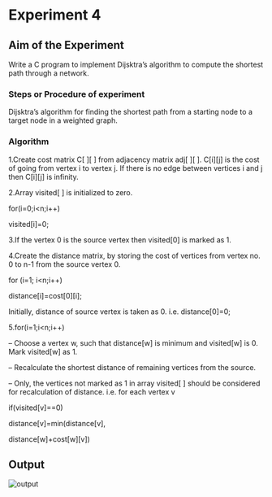 # Experiment 4
## Aim of the Experiment
Write a C program to implement Dijsktra’s algorithm to compute the shortest path through a network.

### Steps or Procedure of experiment
Dijsktra’s algorithm for finding the shortest path from a starting node to a target node in a weighted graph.

### Algorithm
1.Create cost matrix C[ ][ ] from adjacency matrix adj[ ][ ]. C[i][j] is the cost of going from vertex i to vertex j. If there is no edge between vertices i and j then C[i][j] is infinity.

2.Array visited[ ] is initialized to zero.

for(i=0;i<n;i++)

visited[i]=0;

3.If the vertex 0 is the source vertex then visited[0] is marked as 1.

4.Create the distance matrix, by storing the cost of vertices from vertex no. 0 to n-1 from the source vertex 0.

for (i=1; i<n;i++)

distance[i]=cost[0][i];

Initially, distance of source vertex is taken as 0. i.e. distance[0]=0;

5.for(i=1;i<n;i++)

– Choose a vertex w, such that distance[w] is minimum and visited[w] is 0. Mark visited[w] as 1.

– Recalculate the shortest distance of remaining vertices from the source.

– Only, the vertices not marked as 1 in array visited[ ] should be considered for recalculation of distance. i.e. for each vertex v

if(visited[v]==0)

distance[v]=min(distance[v],

distance[w]+cost[w][v])


## Output

![output](dijsktra.png)
